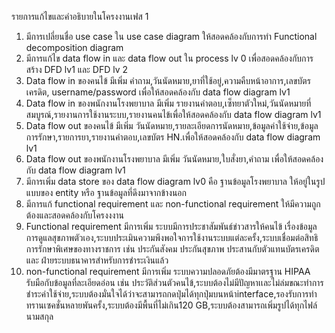 รายการแก้ไขและคำอธิบายในโครงงานเฟส 1
1.	มีการเปลี่ยนชื่อ use case ใน use case diagram ให้สอดคล้องกับการทำ Functional decomposition diagram 
2.	มีการแก้ไข data flow in และ data flow out ใน process lv 0 เพื่อสอดคล้องกับการสร้าง DFD lv1 และ DFD lv 2
3.	Data flow in ของคนไข้ มีเพิ่ม คำถาม,วันนัดหมาย,ยาที่ใช้อยู่,ความคืบหน้าอาการ,เลขบัตรเครดิต, username/password เพื่อให้สอดคล้องกับ data flow diagram lv1
4.	Data flow in ของพนักงานโรงพยาบาล มีเพิ่ม รายงานคำตอบ,เซ็ทยาตัวใหม่,วันนัดหมายที่สมบูรณ์,รายงานการใช้งานระบบ,รายงานคนไข้เพื่อให้สอดคล้องกับ data flow diagram lv1
5.	Data flow out ของคนไข้ มีเพิ่ม วันนัดหมาย,รายละเอียดการนัดหมาย,ข้อมูลค่าใช้จ่าย,ข้อมูลการรักษา,รายการยา,รายงานคำตอบ,เลขบัตร HN.เพื่อให้สอดคล้องกับ data flow diagram lv1
6.	Data flow out ของพนักงานโรงพยาบาล มีเพิ่ม วันนัดหมาย,ใบสั่งยา,คำถาม เพื่อให้สอดคล้องกับ data flow diagram lv1
7.	มีการเพิ่ม data store ของ data flow diagram lv0 คือ ฐานข้อมูลโรงพยาบาล ให้อยู่ในรูปแบบของ entity หรือ ฐานข้อมูลที่ดึงมาจากข้างนอก 
8.	มีการแก้ functional requirement และ non-functional requirement ให้มีความถูกต้องและสอดคล้องกับโครงงงาน 
9.	Functional requirement มีการเพิ่ม ระบบมีการประชาสัมพันธ์ข่าวสารให้คนไข้ เรื่องข้อมูลการดูแลสุขภาพตัวเอง,ระบบประเมินความพึงพอใจการใช้งานระบบแต่ละครั้ง,ระบบเชื่อมต่อสิทธิการรักษาพิเศษของทางราชการ เช่น ประกันสังคม ประกันสุขภาพ ประสานกับตัวแทนบัตรเครดิต และ ฝ่ายระบบธนาคารสำหรับการชำระเงินแล้ว
10.	non-functional requirement มีการเพิ่ม ระบบความปลอดภัยต้องมีมาตรฐาน HIPAA รับมือกับข้อมูลที่ละเอียดอ่อน เช่น ประวัติส่วนตัวคนไข้,ระบบต้องไม่มีปัญหาเเละไม่ล่มขณะทำการชำระค่าใช้จ่าย,ระบบต้องมั่นใจได้ว่าจะสามารถกดปุ่มได้ทุกปุ่มบนหน้าinterface,รองรับการทำทรานเซคชั่นหลายพันครั้ง,ระบบต้องมีพื้นที่ไม่เกิน120 GB,ระบบต้องสามารถเพิ่มรูปได้ทุกไฟล์นามสกุล


